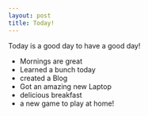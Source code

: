 ```yaml
---
layout: post
title: Today!
---
```



Today is a good day to have a good day!

* Mornings are great
* Learned a bunch today 
* created a Blog
* Got an amazing new Laptop
* delicious breakfast
* a new game to play at home!
